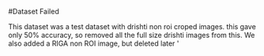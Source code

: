 #Dataset Failed

This dataset was a  test dataset with drishti non roi croped images. this gave only 50% accuracy, so removed all the full size drishti images from this. We also added a RIGA non ROI image, but deleted later '
